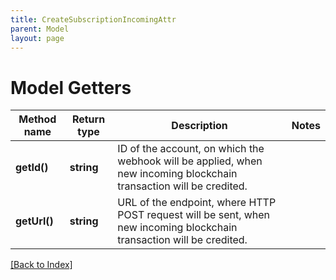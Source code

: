 ```yaml
---
title: CreateSubscriptionIncomingAttr
parent: Model
layout: page
---
```


# Model Getters

Method name | Return type | Description | Notes
------------ | ------------- | ------------- | -------------
**getId()** | **string** | ID of the account, on which the webhook will be applied, when new incoming blockchain transaction will be credited. |
**getUrl()** | **string** | URL of the endpoint, where HTTP POST request will be sent, when new incoming blockchain transaction will be credited. |

[[Back to Index]](../index.md)

